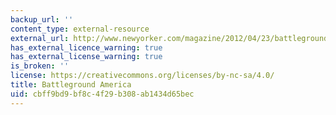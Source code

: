```yaml
---
backup_url: ''
content_type: external-resource
external_url: http://www.newyorker.com/magazine/2012/04/23/battleground-america
has_external_licence_warning: true
has_external_license_warning: true
is_broken: ''
license: https://creativecommons.org/licenses/by-nc-sa/4.0/
title: Battleground America
uid: cbff9bd9-bf8c-4f29-b308-ab1434d65bec
---
```

